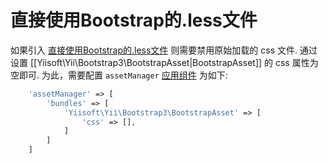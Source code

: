直接使用Bootstrap的.less文件
=======================================

如果引入 [直接使用Bootstrap的.less文件](http://getbootstrap.com/getting-started/#customizing)
则需要禁用原始加载的 css 文件.
通过设置 [[Yiisoft\Yii\Bootstrap3\BootstrapAsset|BootstrapAsset]] 的 css 属性为空即可.
为此，需要配置 `assetManager` [应用组件](https://github.com/yiisoft/yii2/blob/master/docs/guide/structure-application-components.md) 为如下:

```php
    'assetManager' => [
        'bundles' => [
            'Yiisoft\Yii\Bootstrap3\BootstrapAsset' => [
                'css' => [],
            ]
        ]
    ]
```